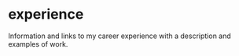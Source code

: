 # experience
Information and links to my career experience with a description and examples of work.
